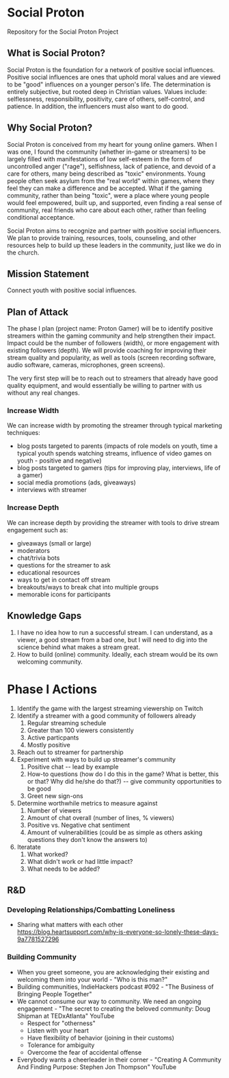 # Social Proton
Repository for the Social Proton Project

## What is Social Proton?
Social Proton is the foundation for a network of positive social influences. Positive social influences are ones that uphold moral values and are viewed to be "good" influences on a younger person's life. The determination is entirely subjective, but rooted deep in Christian values. Values include: selflessness, responsibility, positivity, care of others, self-control, and patience. In addition, the influencers must also want to do good.

## Why Social Proton?
Social Proton is conceived from my heart for young online gamers. When I was one, I found the community (whether in-game or streamers) to be largely filled with manifestations of low self-esteem in the form of uncontrolled anger ("rage"), selfishness, lack of patience, and devoid of a care for others, many being described as "toxic" environments. Young people often seek asylum from the "real world" within games, where they feel they can make a difference and be accepted. What if the gaming community, rather than being "toxic", were a place where young people would feel empowered, built up, and supported, even finding a real sense of community, real friends who care about each other, rather than feeling conditional acceptance. 

Social Proton aims to recognize and partner with positive social influencers. We plan to provide training, resources, tools, counseling, and other resources help to build up these leaders in the community, just like we do in the church.

## Mission Statement
Connect youth with positive social influences.

## Plan of Attack
The phase I plan (project name: Proton Gamer) will be to identify positive streamers within the gaming community and help strengthen their impact. Impact could be the number of followers (width), or more engagement with existing followers (depth). We will provide coaching for improving their stream quality and popularity, as well as tools (screen recording software, audio software, cameras, microphones, green screens).

The very first step will be to reach out to streamers that already have good quality equipment, and would essentially be willing to partner with us without any real changes.

### Increase Width
We can increase width by promoting the streamer through typical marketing techniques:
- blog posts targeted to parents (impacts of role models on youth, time a typical youth spends watching streams, influence of video games on youth - positive and negative)
- blog posts targeted to gamers (tips for improving play, interviews, life of a gamer)
- social media promotions (ads, giveaways)
- interviews with streamer

### Increase Depth
We can increase depth by providing the streamer with tools to drive stream engagement such as:
- giveaways (small or large)
- moderators 
- chat/trivia bots
- questions for the streamer to ask
- educational resources
- ways to get in contact off stream
- breakouts/ways to break chat into multiple groups
- memorable icons for participants

## Knowledge Gaps
1. I have no idea how to run a successful stream. I can understand, as a viewer, a good stream from a bad one, but I will need to dig into the science behind what makes a stream great.
2. How to build (online) community. Ideally, each stream would be its own welcoming community.

# Phase I Actions
1. Identify the game with the largest streaming viewership on Twitch
2. Identify a streamer with a good community of followers already
    1. Regular streaming schedule
    2. Greater than 100 viewers consistently
    3. Active particpants
    4. Mostly positive
3. Reach out to streamer for partnership
4. Experiment with ways to build up streamer's community
    1. Positive chat -- lead by example
    2. How-to questions (how do I do this in the game? What is better, this or that? Why did he/she do that?) -- give community opportunities to be good
    3. Greet new sign-ons
5. Determine worthwhile metrics to measure against
    1. Number of viewers
    2. Amount of chat overall (number of lines, % viewers)
    3. Positive vs. Negative chat sentiment
    4. Amount of vulnerabilities (could be as simple as others asking questions they don't know the answers to)
6. Iteratate
    1. What worked?
    2. What didn't work or had little impact?
    3. What needs to be added?


## R&D
### Developing Relationships/Combatting Loneliness
* Sharing what matters with each other https://blog.heartsupport.com/why-is-everyone-so-lonely-these-days-9a7781527296

### Building Community
* When you greet someone, you are acknowledging their existing and welcoming them into your world - "Who is this man?"
* Building communities, IndieHackers podcast #092 - "The Business of Bringing People Together"
* We cannot consume our way to community. We need an ongoing engagement - "The secret to creating the beloved community: Doug Shipman at TEDxAtlanta" YouTube
    * Respect for "otherness"
    * Listen with your heart
    * Have flexibility of behavior (joining in their customs)
    * Tolerance for ambiguity
    * Overcome the fear of accidental offense
* Everybody wants a cheerleader in their corner - "Creating A Community And Finding Purpose: Stephen Jon Thompson" YouTube


